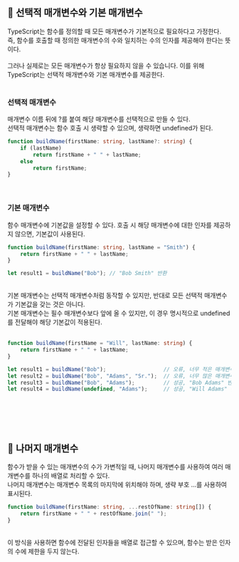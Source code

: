 ## 🐽 선택적 매개변수와 기본 매개변수

TypeScript는 함수를 정의할 때 모든 매개변수가 기본적으로 필요하다고 가정한다.<br/>
즉, 함수를 호출할 때 정의한 매개변수의 수와 일치하는 수의 인자를 제공해야 한다는 뜻이다.<br/><br/>
그러나 실제로는 모든 매개변수가 항상 필요하지 않을 수 있습니다. 이를 위해 TypeScript는 선택적 매개변수와 기본 매개변수를 제공한다.<br/><br/>

### 선택적 매개변수
매개변수 이름 뒤에 ?를 붙여 해당 매개변수를 선택적으로 만들 수 있다.<br/>
선택적 매개변수는 함수 호출 시 생략할 수 있으며, 생략하면 undefined가 된다.

```TypeScript
function buildName(firstName: string, lastName?: string) {
    if (lastName)
        return firstName + " " + lastName;
    else
        return firstName;
}
```

<br/>

### 기본 매개변수
함수 매개변수에 기본값을 설정할 수 있다. 호출 시 해당 매개변수에 대한 인자를 제공하지 않으면, 기본값이 사용된다.

```TypeScript
function buildName(firstName: string, lastName = "Smith") {
    return firstName + " " + lastName;
}

let result1 = buildName("Bob"); // "Bob Smith" 반환
```

<br/>
기본 매개변수는 선택적 매개변수처럼 동작할 수 있지만, 반대로 모든 선택적 매개변수가 기본값을 갖는 것은 아니다.<br/>
기본 매개변수는 필수 매개변수보다 앞에 올 수 있지만, 이 경우 명시적으로 undefined를 전달해야 해당 기본값이 적용된다.<br/><br/>

```TypeScript
function buildName(firstName = "Will", lastName: string) {
    return firstName + " " + lastName;
}

let result1 = buildName("Bob");                  // 오류, 너무 적은 매개변수
let result2 = buildName("Bob", "Adams", "Sr.");  // 오류, 너무 많은 매개변수
let result3 = buildName("Bob", "Adams");         // 성공, "Bob Adams" 반환
let result4 = buildName(undefined, "Adams");     // 성공, "Will Adams" 반환
```

<br/>

<br/><br/>

## 🐽 나머지 매개변수

함수가 받을 수 있는 매개변수의 수가 가변적일 때, 나머지 매개변수를 사용하여 여러 매개변수를 하나의 배열로 처리할 수 있다.<br/>
나머지 매개변수는 매개변수 목록의 마지막에 위치해야 하며, 생략 부호 ...를 사용하여 표시된다.<br/>

```TypeScript
function buildName(firstName: string, ...restOfName: string[]) {
    return firstName + " " + restOfName.join(" ");
}
```

<br/>
이 방식을 사용하면 함수에 전달된 인자들을 배열로 접근할 수 있으며, 함수는 받은 인자의 수에 제한을 두지 않는다.
